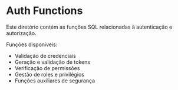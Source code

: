 # Auth Functions

Este diretório contém as funções SQL relacionadas à autenticação e autorização.

Funções disponíveis:
- Validação de credenciais
- Geração e validação de tokens
- Verificação de permissões
- Gestão de roles e privilégios
- Funções auxiliares de segurança
